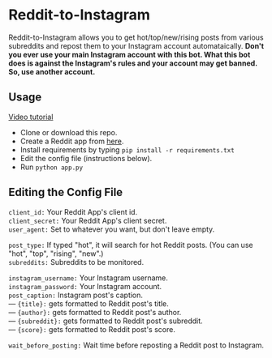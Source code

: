 # Reddit-to-Instagram
Reddit-to-Instagram allows you to get hot/top/new/rising posts from various subreddits and repost them to your Instagram account automataically. **Don't you ever use your main Instagram account with this bot. What this bot does is against the Instagram's rules and your account may get banned. So, use another account.**

## Usage
[Video tutorial](https://youtu.be/5XbKDyxeN6Y)

- Clone or download this repo.
- Create a Reddit app from [here](https://ssl.reddit.com/prefs/apps/).
- Install requirements by typing ``pip install -r requirements.txt``
- Edit the config file (instructions below).
- Run ``python app.py``

## Editing the Config File
``client_id:`` Your Reddit App's client id.  
``client_secret:`` Your Reddit App's client secret.  
``user_agent:`` Set to whatever you want, but don't leave empty.  

``post_type:`` If typed "hot", it will search for hot Reddit posts. (You can use "hot", "top", "rising", "new".)    
``subreddits:`` Subreddits to be monitored.  


``instagram_username:`` Your Instagram username.   
``instagram_password:`` Your Instagram account.  
``post_caption:`` Instagram post's caption.  
&mdash; ``{title}:`` gets formatted to Reddit post's title.  
&mdash; ``{author}:`` gets formatted to Reddit post's author.  
&mdash; ``{subreddit}:`` gets formatted to Reddit post's subreddit.  
&mdash; ``{score}:`` gets formatted to Reddit post's score.

``wait_before_posting:`` Wait time before reposting a Reddit post to Instagram.